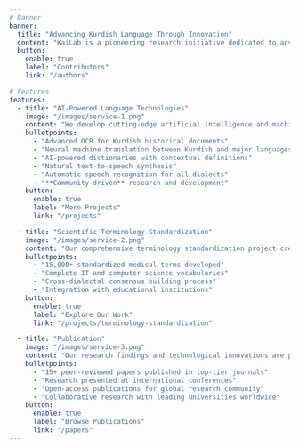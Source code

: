 ```yaml
---
# Banner
banner:
  title: "Advancing Kurdish Language Through Innovation"
  content: "KaiLab is a pioneering research initiative dedicated to advancing the Kurdish language in the digital age through artificial intelligence and machine learning technologies."
  button:
    enable: true
    label: "Contributors"
    link: "/authors"

# Features
features:
  - title: "AI-Powered Language Technologies"
    image: "/images/service-1.png"
    content: "We develop cutting-edge artificial intelligence and machine learning solutions specifically designed for the Kurdish language, addressing unique linguistic challenges and cultural needs."
    bulletpoints:
      - "Advanced OCR for Kurdish historical documents"
      - "Neural machine translation between Kurdish and major languages"
      - "AI-powered dictionaries with contextual definitions"
      - "Natural text-to-speech synthesis"
      - "Automatic speech recognition for all dialects"
      - "**Community-driven** research and development"
    button:
      enable: true
      label: "More Projects"
      link: "/projects"

  - title: "Scientific Terminology Standardization"
    image: "/images/service-2.png"
    content: "Our comprehensive terminology standardization project creates consistent Kurdish vocabularies across all scientific and technical fields, enabling academic and professional advancement."
    bulletpoints:
      - "15,000+ standardized medical terms developed"
      - "Complete IT and computer science vocabularies"
      - "Cross-dialectal consensus building process"
      - "Integration with educational institutions"
    button:
      enable: true
      label: "Explore Our Work"
      link: "/projects/terminology-standardization"

  - title: "Publication"
    image: "/images/service-3.png"
    content: "Our research findings and technological innovations are published in prestigious academic journals and conferences, contributing to the global body of knowledge in computational linguistics and language technology."
    bulletpoints:
      - "15+ peer-reviewed papers published in top-tier journals"
      - "Research presented at international conferences"
      - "Open-access publications for global research community"
      - "Collaborative research with leading universities worldwide"
    button:
      enable: true
      label: "Browse Publications"
      link: "/papers"
---
```

